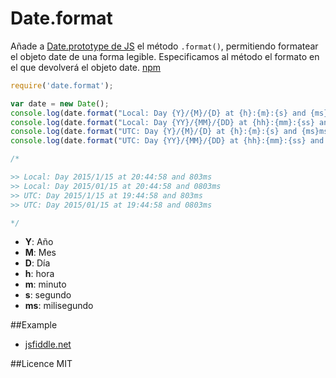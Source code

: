 # Date.format
Añade a [Date.prototype de JS](https://developer.mozilla.org/en-US/docs/Web/JavaScript/Reference/Global_Objects/Date) el método `.format()`, permitiendo formatear el objeto date de una forma legible. 
Especificamos al método el formato en el que devolverá el objeto date.
[npm](https://www.npmjs.com/package/date.format)


```javascript
require('date.format');

var date = new Date();
console.log(date.format("Local: Day {Y}/{M}/{D} at {h}:{m}:{s} and {ms}ms"));
console.log(date.format("Local: Day {YY}/{MM}/{DD} at {hh}:{mm}:{ss} and {mss}ms"));
console.log(date.format("UTC: Day {Y}/{M}/{D} at {h}:{m}:{s} and {ms}ms",true));
console.log(date.format("UTC: Day {YY}/{MM}/{DD} at {hh}:{mm}:{ss} and {mss}ms",true));

/*

>> Local: Day 2015/1/15 at 20:44:58 and 803ms
>> Local: Day 2015/01/15 at 20:44:58 and 0803ms
>> UTC: Day 2015/1/15 at 19:44:58 and 803ms
>> UTC: Day 2015/01/15 at 19:44:58 and 0803ms

*/
```
+ **Y**: Año
+ **M**: Mes 
+ **D**: Día
+ **h**: hora
+ **m**: minuto
+ **s**: segundo
+ **ms**: milisegundo

##Example
+ [jsfiddle.net](#)


##Licence
MIT

